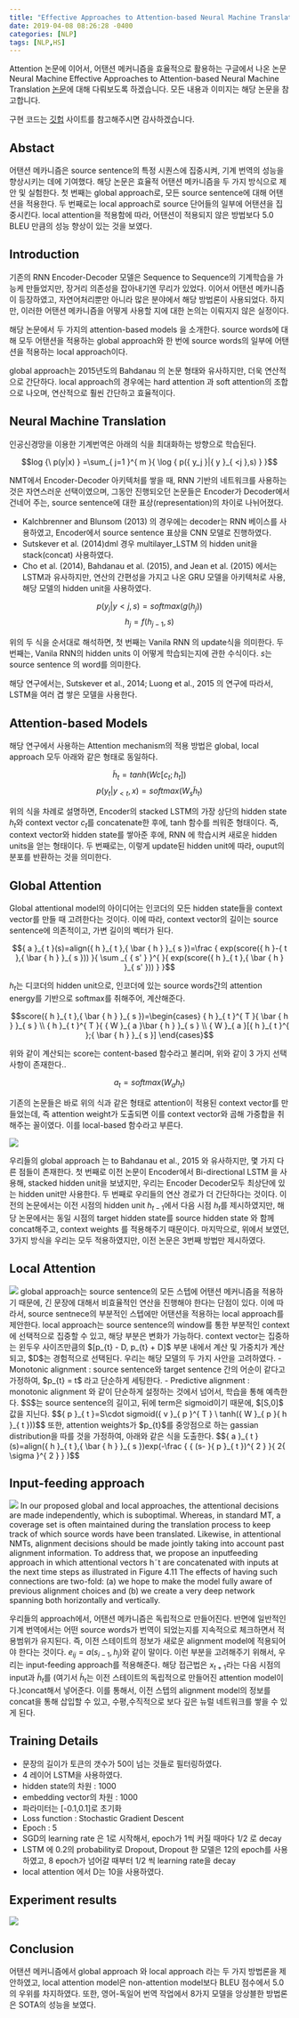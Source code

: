 ```yaml
---
title: "Effective Approaches to Attention-based Neural Machine Translation"
date: 2019-04-08 08:26:28 -0400
categories: [NLP]
tags: [NLP,HS]
---
```


Attention 논문에 이어서, 어탠션 메커니즘을 효율적으로 활용하는  구글에서 나온 논문 Neural Machine Effective Approaches to Attention-based Neural Machine Translation [논문](https://arxiv.org/abs/1508.04025)에 대해 다뤄보도록 하겠습니다. 모든 내용과 이미지는 해당 논문을 참고합니다.

구현 코드는 [깃헙](https://github.com/hskimim/Natural_language_Processing_self_study/tree/master/Attention_for_Seq2Seq) 사이트를 참고해주시면 감사하겠습니다.

## Abstact

어탠션 메카니즘은 source sentence의 특정 시퀀스에 집중시켜, 기계 번역의 성능을 향상시키는 데에 기여했다. 해당 논문은 효율적 어탠션 메카니즘을 두 가지 방식으로 제안 및 실험한다. 첫 번째는 global approach로, 모든 source sentence에 대해 어탠션을 적용한다. 두 번째로는 local approach로 source 단어들의 일부에 어탠션을 집중시킨다. local attention을 적용함에 따라, 어탠션이 적용되지 않은 방법보다 5.0 BLEU 만큼의 성능 향상이 있는 것을 보였다.

## Introduction

기존의 RNN Encoder-Decoder 모델은 Sequence to Sequence의 기계학습을 가능케 만들었지만, 장거리 의존성을 잡아내기엔 무리가 있었다. 이어서 어탠션 메카니즘이 등장하였고, 자연어처리뿐만 아니라 많은 분야에서 해당 방법론이 사용되었다. 하지만, 이러한 어탠션 메카니즘을 어떻게 사용할 지에 대한 논의는 이뤄지지 않은 실정이다.

해당 논문에서 두 가지의 attention-based models 을 소개한다. source words에 대해 모두 어탠션을 적용하는 global approach와 한 번에 source words의 일부에 어탠션을 적용하는 local approach이다.

global approach는 2015년도의 Bahdanau 의 논문 형태와 유사하지만, 더욱 연산적으로 간단하다. local approach의 경우에는 hard attention 과 soft attention의 조합으로 나오며, 연산적으로 훨씬 간단하고 효율적이다.

## Neural Machine Translation

인공신경망을 이용한 기계번역은 아래의 식을 최대화하는 방향으로 학습된다.


$$log {\  p(y|x) } =\sum_{ j=1 }^{ m }{ \log { p({ y_j }|{ y }_{ <j },s) } }$$

NMT에서 Encoder-Decoder 아키텍처를 쌓을 때, RNN 기반의 네트워크를 사용하는 것은 자연스러운 선택이였으며, 그동안 진행되오던 논문들은 Encoder가 Decoder에서 건네어 주는, source sentence에 대한 표상(representation)의 차이로 나뉘어졌다.

- Kalchbrenner and Blunsom (2013) 의 경우에는 decoder는 RNN 베이스를 사용하였고, Encoder에서 source sentence 표상을 CNN 모델로 진행하였다.
- Sutskever et al. (2014)dml 경우 multilayer_LSTM 의 hidden unit을 stack(concat) 사용하였다.
- Cho et al. (2014), Bahdanau et al. (2015), and Jean et al. (2015) 에서는 LSTM과 유사하지만, 연산의 간편성을 가지고 나온 GRU 모델을 아키텍처로 사용, 해당 모델의 hidden unit을 사용하였다.

$$p({ y_j }|{ y }{ <j },s) = softmax(g({h}_{j}))$$
$${h_j} = f(h_{j-1},s)$$

위의 두 식을 순서대로 해석하면, 첫 번째는 Vanila RNN 의 update식을 의미한다. 두 번째는, Vanila RNN의 hidden units 이 어떻게 학습되는지에 관한 수식이다. $s$는 source sentence 의 word를 의미한다.

해당 연구에서는, Sutskever et al., 2014; Luong et al., 2015 의 연구에 따라서, LSTM을 여러 겹 쌓은 모델을 사용한다.

## Attention-based Models

해당 연구에서 사용하는 Attention mechanism의 적용 방법은 global, local approach 모두 아래와 같은 형태로 동일하다.

$${ \widetilde { h } }_{ t }=tanh({ W }{ c }[c_{ t };h_{ t }])$$
$$% <![CDATA[
p({ y }_{ t }|{ y }_{ <t },x)=softmax({ W }_{ s }{ \widetilde { h } }_{ t }) %]]>$$

위의 식을 차례로 설명하면, Encoder의 stacked LSTM의 가장 상단의 hidden state $h_{t}$와 context vector $c_{t}$를 concatenate한 후에, tanh 함수를 씌워준 형태이다. 즉, context vector와 hidden state를 쌓아준 후에, RNN 에 학습시켜 새로운 hidden units을 얻는 형태이다. 두 번째로는, 이렇게 update된 hidden unit에 따라, ouput의 분포를 반환하는 것을 의미한다.

## Global Attention

Global attentional model의 아이디어는 인코더의 모든 hidden state들을 context vector를 만들 때 고려한다는 것이다. 이에 따라, context vector의 길이는 source sentence에 의존적이고, 가변 길이의 벡터가 된다.

$${ a }_{ t }(s)=align({ h }_{ t },{ \bar { h } }_{ s })=\frac { exp(score({ h }-{ t },{ \bar { h } }_{ s })) }{ \sum _{ { s' } }^{ }{ exp(score({ h }_{ t },{ \bar { h } }_{ s' })) } }$$

$h_{t}$는 디코더의 hidden unit으로, 인코더에 있는 source words간의 attention energy를 기반으로 softmax를 취해주어, 계산해준다.

$$score({ h }_{ t },{ \bar { h } }_{ s })=\begin{cases} { h }_{ t }^{ T }{ \bar { h } }_{ s } \\ { h }_{ t }^{ T }{ { W }_{ a }\bar { h } }_{ s } \\ { W }_{ a }[{ h }_{ t }^{ };{ \bar { h } }_{ s }] \end{cases}$$

위와 같이 계산되는 score는 content-based 함수라고 불리며, 위와 같이 3 가지 선택사항이 존재한다..

$${ a }_{ t }=softmax({ W }_{ a }{h}_{t})$$

기존의 논문들은 바로 위의 식과 같은 형태로 attention이 적용된 context vector를 만들었는데, 즉 attention weight가 도출되면 이를 context vector와 곱해 가중합을 취해주는 꼴이였다. 이를 local-based 함수라고 부른다.


<img src = "/images/post_img/markdown-img-paste-2019040902015410.png">

우리들의 global approach 는 to Bahdanau et al., 2015 와 유사하지만, 몇 가지 다른 점들이 존재한다. 첫 번째로 이전 논문이 Encoder에서 Bi-directional LSTM 을 사용해, stacked hidden unit을 보냈지만, 우리는 Encoder Decoder모두 최상단에 있는 hidden unit만 사용한다. 두 번째로 우리들의 연산 경로가 더 간단하다는 것이다. 이전의 논문에서는 이전 시점의 hidden unit $h_{t-1}$에서 다음 시점 $h_{t}$를 제시하였지만, 해당 논문에서는 동일 시점의 target hidden state를 source hidden state 와 함께 concat해주고, context weights 를 적용해주기 때문이다. 마지막으로, 위에서 보였던, 3가지 방식을 우리는 모두 적용하였지만, 이전 논문은 3번째 방법만 제시하였다.

## Local Attention

<img src = "/images/post_img/markdown-img-paste-20190409090050493.png">
global approach는 source sentence의 모든 스텝에 어탠션 메커니즘을 적용하기 때문에, 긴 문장에 대해서 비효율적인 연산을 진행해야 한다는 단점이 있다. 이에 따라서, source sentnece의 부분적인 스텝에만 어탠션을 적용하는 local approach를 제안한다. local approach는 source sentence의 window를 통한 부분적인 context에 선택적으로 집중할 수 있고, 해당 부분은 변화가 가능하다. context vector는 집중하는 윈두우 사이즈만큼의 $[p_{t} - D, p_{t} + D]$ 부분 내에서 계산 및 가중치가 계산되고, $D$는 경험적으로 선택된다. 우리는 해당 모델의 두 가지 사안을 고려하였다.
- Monotonic alignment : source sentence와 target sentence 간의 어순이 같다고 가정하여, $p_{t} = t$ 라고 단순하게 세팅한다.
- Predictive alignment : monotonic alignment 와 같이 단순하게 설정하는 것에서 넘어서, 학습을 통해 예측한다. $S$는 source sentence의 길이고, 뒤에 term은 sigmoid이기 때문에, $[S,0]$ 값을 지닌다. $${ p }_{ t }=S\cdot sigmoid({ v }_{ p }^{ T } \ tanh({ W }_{ p }{ h }_{ t }))$$ 또한, attention weights가 $p_{t}$를 중앙점으로 하는 gassian distribution을 따를 것을 가정하여, 아래와 같은 식을 도출한다. $${ a }_{ t }(s)=align({ h }_{ t },{ \bar { h } }_{ s })exp(-\frac { { (s- }{ p }_{ t })^{ 2 } }{ 2{ \sigma }^{ 2 } } )$$

## Input-feeding approach

<img src = "/images/post_img/markdown-img-paste-20190409090301146.png">
In our proposed global and local approaches,
the attentional decisions are made independently,
which is suboptimal. Whereas, in standard MT,
a coverage set is often maintained during the
translation process to keep track of which source
words have been translated. Likewise, in attentional NMTs, alignment decisions should be made
jointly taking into account past alignment information. To address that, we propose an inputfeeding approach in which attentional vectors h˜t
are concatenated with inputs at the next time steps
as illustrated in Figure 4.11 The effects of having such connections are two-fold: (a) we hope
to make the model fully aware of previous alignment choices and (b) we create a very deep network spanning both horizontally and vertically.

우리들의 approach에서, 어탠션 메카니즘은 독립적으로 만들어진다. 반면에 일반적인 기계 번역에서는 어떤 source words가 번역이 되었는지를 지속적으로 체크하면서 적용범위가 유지된다. 즉, 이전 스테이트의 정보가 새로운 alignment model에 적용되어야 한다는 것이다. $e_{ij}=a(s_{i-1}, h_j)$와 같이 말이다. 이런 부분을 고려해주기 위해서, 우리는 input-feeding approach를 적용해준다. 해당 접근법은 $x_{t+1}$라는 다음 시점의 input과 ${ \widetilde { h } }_{ t }$를 (여기서 ${ \widetilde { h } }_{ t }$는 이전 스테이트의 독립적으로 만들어진 attention model이다.)concat해서 넣어준다. 이를 통해서, 이전 스텝의 alignment model의 정보를 concat을 통해 삽입할 수 있고, 수평,수직적으로 보다 깊은 뉴럴 네트워크를 쌓을 수 있게 된다.

## Training Details

- 문장의 길이가 토큰의 갯수가 50이 넘는 것들로 필터링하였다.
- 4 레이어 LSTM을 사용하였다.
- hidden state의 차원 : 1000
- embedding vector의 차원 : 1000
- 파라미터는 [-0.1,0.1]로 초기화
- Loss function : Stochastic Gradient Descent
- Epoch : 5
- SGD의 learning rate 은 1로 시작해서, epoch가 1씩 커질 때마다 1/2 로 decay
- LSTM 에 0.2의 probability로 Dropout, Dropout 한 모델은 12의 epoch를 사용하였고, 8 epoch가 넘어갈 때부터 1/2 씩 learning rate을 decay
- local attention 에서 D는 10을 사용하였다.

## Experiment results

<img src = "/images/post_img/markdown-img-paste-20190409150542575.png">

## Conclusion

어탠션 메커니즘에서 global approach 와 local approach 라는 두 가지 방법론을 제안하였고, local attention model은 non-attention model보다 BLEU 점수에서 5.0의 우위를 차지하였다. 또한, 영어-독일어 번역 작업에서 8가지 모델을 앙상블한 방법론은 SOTA의 성능을 보였다.

